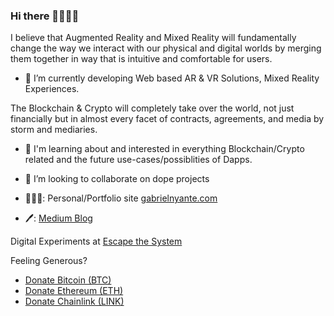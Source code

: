 ### Hi there 👋🏾👋🏾

<!--
**heregoes/heregoes** is a ✨ _special_ ✨ repository because its `README.md` (this file) appears on your GitHub profile. -->
I believe that Augmented Reality and Mixed Reality will fundamentally change the way we interact with our physical and digital worlds by
merging them together in way that is intuitive and comfortable for users. 
- 🔭 I’m currently developing Web based AR & VR Solutions, Mixed Reality Experiences. 

The Blockchain & Crypto will completely take over the world, not just financially but in almost every facet of contracts, agreements, and media by storm and mediaries. 
- 🌱 I'm learning about and interested in everything Blockchain/Crypto related and the future use-cases/possiblities of Dapps. 

- 🤝 I’m looking to collaborate on dope projects

- 👨🏾‍💻: Personal/Portfolio site [gabrielnyante.com](https://gabrielnyante.com/) 
- 🖊: [Medium Blog](https://medium.com/@gabnyante)

Digital Experiments at [Escape the System](https://escape-system.herokuapp.com/) 

Feeling Generous?
- [Donate Bitcoin (BTC)](https://www.blockchain.com/btc/address/39nPG9gCMCiiDAkHpAsh5Kb3QLcnXoev4N)
- [Donate Ethereum (ETH)](https://www.blockchain.com/eth/address/0x7a1337f0fF0E1F49C9E90dbF269E3134669860d9)
- [Donate Chainlink (LINK)](https://etherscan.io/token/0x514910771AF9Ca656af840dff83E8264EcF986CA?a=0x892A64712dae35a775910D75fDc5462433274C9e)

